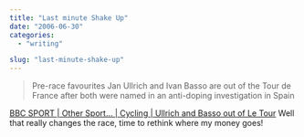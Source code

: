 ```yaml
---
title: "Last minute Shake Up"
date: "2006-06-30"
categories: 
  - "writing"

slug: "last-minute-shake-up"
---
```


> Pre-race favourites Jan Ullrich and Ivan Basso are out of the Tour de France after both were named in an anti-doping investigation in Spain

[BBC SPORT | Other Sport… | Cycling | Ullrich and Basso out of Le Tour](http://news.bbc.co.uk/sport1/hi/other_sports/cycling/5132320.stm) Well that really changes the race, time to rethink where my money goes!
